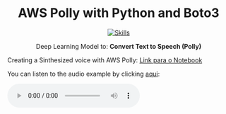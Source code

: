 <div align="center">
<h1>AWS Polly with Python and Boto3</h1>

[![Skills](https://devicons.dev.br/icons?icon=Python,AWS&theme=dark)](https://devicons.dev.br/)

<p>Deep Learning Model to: <b>Convert Text to Speech (Polly)</b><p>
</div>

<p>Creating a Sinthesized voice with AWS Polly: <a href="./aws-polly.ipynb">Link para o Notebook</a></p>


You can listen to the audio example by clicking [aqui](/speech.mp3):

<audio controls>
  <source src="/speech.mp3" type="audio/mp3">
  Your browser does not support the audio element.
</audio>
